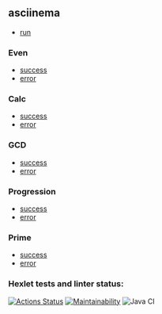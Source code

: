 ## asciinema
- [run](https://asciinema.org/a/MGlfWCmAqPzzwOLUD31bQzibB)

### Even
- [success](https://asciinema.org/a/xkjoDDAD3EQ3a8Otu53atTJKA)
- [error](https://asciinema.org/a/9cwWVVzR3ZaYlAZDP4iH4O8Aj)

### Calc
- [success](https://asciinema.org/a/DsYWLQnffcDVdVGBFCqeJBwHm)
- [error](https://asciinema.org/a/iSMwJf8qJqh2sTgX9s31y4X0F)

### GCD
- [success](https://asciinema.org/a/7mQCfHhtvHy3zY3uPhZSTXuYE)
- [error](https://asciinema.org/a/nF4BzQkuvLVVS02FMXL055lJm)

### Progression
- [success](https://asciinema.org/a/01jRQlXTxaZjBsskPEDNmpEmT)
- [error](https://asciinema.org/a/IlqntDxN6SbaPmXGLmTSz3rBD)

### Prime
- [success](https://asciinema.org/a/FuS6xbnIkVRptbGzEN4Qx5ax4)
- [error](https://asciinema.org/a/wtERD5QiDhcfbMd3KGp1lZNoh)

### Hexlet tests and linter status:
[![Actions Status](https://github.com/ars-qq/java-project-lvl1/workflows/hexlet-check/badge.svg)](https://github.com/ars-qq/java-project-lvl1/actions)
[![Maintainability](https://api.codeclimate.com/v1/badges/a99a88d28ad37a79dbf6/maintainability)](https://codeclimate.com/github/codeclimate/codeclimate/maintainability)
![Java CI](https://github.com/ars-qq/java-project-lvl1/workflows/Java%20CI/badge.svg)